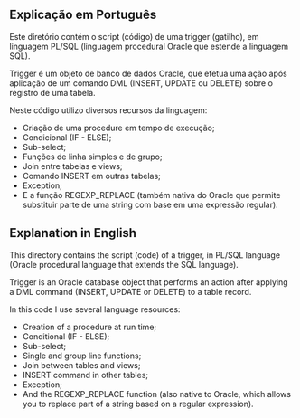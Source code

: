 ## Explicação em Português

Este diretório contém o script (código) de uma trigger (gatilho), em linguagem PL/SQL (linguagem procedural Oracle que estende a linguagem SQL).

Trigger é um objeto de banco de dados Oracle, que efetua uma ação após aplicação de um comando DML (INSERT, UPDATE ou DELETE) sobre o registro de uma tabela.

Neste código utilizo diversos recursos da linguagem:

  - Criação de uma procedure em tempo de execução;
  - Condicional (IF - ELSE);
  - Sub-select;
  - Funções de linha simples e de grupo;
  - Join entre tabelas e views;
  - Comando INSERT em outras tabelas;
  - Exception;
  - E a função REGEXP_REPLACE (também nativa do Oracle que permite substituir parte de uma string com base em uma expressão regular).



## Explanation in English

This directory contains the script (code) of a trigger, in PL/SQL language (Oracle procedural language that extends the SQL language).

Trigger is an Oracle database object that performs an action after applying a DML command (INSERT, UPDATE or DELETE) to a table record.

In this code I use several language resources:

  - Creation of a procedure at run time;
  - Conditional (IF - ELSE);
  - Sub-select;
  - Single and group line functions;
  - Join between tables and views;
  - INSERT command in other tables;
  - Exception;
  - And the REGEXP_REPLACE function (also native to Oracle, which allows you to replace part of a string based on a regular expression).

